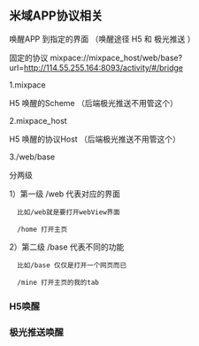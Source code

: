 ## 米域APP协议相关
唤醒APP 到指定的界面 （唤醒途径 H5 和 极光推送 ）

固定的协议 mixpace://mixpace_host/web/base?url=http://114.55.255.164:8093/activity/#/bridge

1.mixpace

  H5 唤醒的Scheme （后端极光推送不用管这个）
  
2.mixpace_host

  H5 唤醒的协议Host （后端极光推送不用管这个）
  
3./web/base

  分两级
  
  1）第一级 /web 代表对应的界面 
  
      比如/web就是要打开webView界面
      
      /home 打开主页
      
  2）第二级 /base 代表不同的功能 
  
      比如/base 仅仅是打开一个网页而已
      
      /mine 打开主页的我的tab
      
### H5唤醒


### 极光推送唤醒

